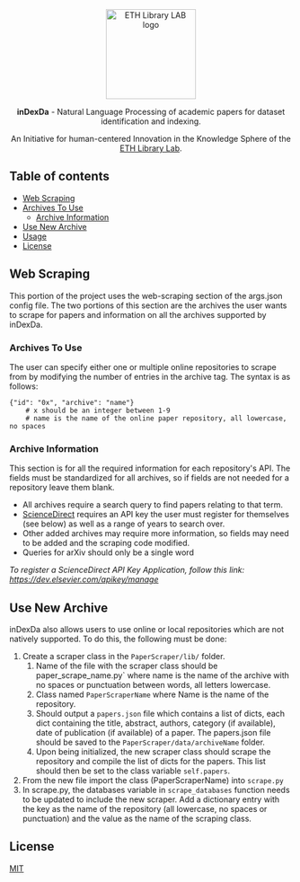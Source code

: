 <div align="center">
  <a href="https://www.librarylab.ethz.ch"><img src="https://www.librarylab.ethz.ch/wp-content/uploads/2018/05/logo.svg" alt="ETH Library LAB logo" height="160"></a>

  <br/>

  <p><strong>inDexDa</strong> - Natural Language Processing of academic papers for dataset identification and indexing.</p>

  <p>An Initiative for human-centered Innovation in the Knowledge Sphere of the <a href="https://www.librarylab.ethz.ch">ETH Library Lab</a>.</p>

</div>

## Table of contents

- [Web Scraping](#web-scraping)
- [Archives To Use](#archives-to-use)
    - [Archive Information](#archive-information)
- [Use New Archive](#use-new-archive)
- [Usage](#usage)
- [License](#license)

## Web Scraping

This portion of the project uses the web-scraping section of the args.json config file.
The two portions of this section are the archives the user wants to scrape for papers and
information on all the archives supported by inDexDa.

### Archives To Use
The user can specify either one or multiple online repositories to scrape from by modifying
the number of entries in the archive tag. The syntax is as follows:

```shell
{"id": "0x", "archive": "name"}
    # x should be an integer between 1-9
    # name is the name of the online paper repository, all lowercase, no spaces
```

### Archive Information
This section is for all the required information for each repository's API. The fields
must be standardized for all archives, so if fields are not needed for a repository
leave them blank.

* All archives require a search query to find papers relating to that term.
* [ScienceDirect](https://www.sciencedirect.com) requires an API key the user must register for themselves (see below) as
well as a range of years to search over.
* Other added archives may require more information, so fields may need to be added and the
scraping code modified.
* Queries for arXiv should only be a single word

*To register a ScienceDirect API Key Application, follow this link: https://dev.elsevier.com/apikey/manage*

## Use New Archive

inDexDa also allows users to use online or local repositories which are not natively
supported. To do this, the following must be done:

1. Create a scraper class in the `PaperScraper/lib/` folder.
    1. Name of the file with the scraper class should be paper_scrape_name.py` where name
       is the name of the archive with no spaces or punctuation between words, all
       letters lowercase.
    2. Class named `PaperScraperName` where Name is the name of the repository.
    3. Should output a `papers.json` file which contains a list of dicts, each dict containing
        the title, abstract, authors, category (if available), date of publication (if
        available) of a paper. The papers.json file should be saved to the
        `PaperScraper/data/archiveName` folder.
    4. Upon being initialized, the new scraper class should scrape the repository and
        compile the list of dicts for the papers. This list should then be set to the
        class variable `self.papers`.
2. From the new file import the class (PaperScraperName) into `scrape.py`
3. In scrape.py, the databases variable in `scrape_databases` function needs to be updated
    to include the new scraper. Add a dictionary entry with the key as the name of the
    repository (all lowercase, no spaces or punctuation) and the value as the name of
    the scraping class.


## License

[MIT](https://github.com/eth-library-lab/inDexDa/LICENSE)
